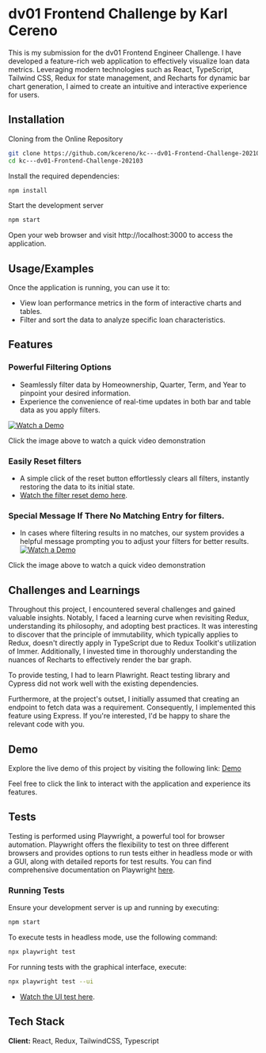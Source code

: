 
# dv01 Frontend Challenge by Karl Cereno    

This is my submission for the dv01 Frontend Engineer Challenge. I have developed a feature-rich web application to effectively visualize loan data metrics. Leveraging modern technologies such as React, TypeScript, Tailwind CSS, Redux for state management, and Recharts for dynamic bar chart generation, I aimed to create an intuitive and interactive experience for users.

## Installation

Cloning from the Online Repository

```bash
git clone https://github.com/kcereno/kc---dv01-Frontend-Challenge-202103.git
cd kc---dv01-Frontend-Challenge-202103
```

Install the required dependencies:
```bash
npm install
```

Start the development server
```bash
npm start
```

Open your web browser and visit http://localhost:3000 to access the application.
## Usage/Examples

Once the application is running, you can use it to:
+ View loan performance metrics in the form of interactive charts and tables.
+ Filter and sort the data to analyze specific loan characteristics.



## Features

### Powerful Filtering Options
+ Seamlessly filter data by Homeownership, Quarter, Term, and Year to pinpoint your desired information.
+ Experience the convenience of real-time updates in both bar and table data as you apply filters.

[![Watch a Demo](https://i.ibb.co/x74BkW5/Screenshot-2024-02-06-at-2-43-10-PM.png)](https://youtube.com/shorts/s0BWowsfbl4?feature=share)

Click the image above to watch a quick video demonstration 

### Easily Reset filters
+ A simple click of the reset button effortlessly clears all filters, instantly restoring the data to its initial state.
+ [Watch the filter reset demo here](https://youtu.be/qUCDsxIO1BE).

### Special Message If There No Matching Entry for filters.
+ In cases where filtering results in no matches, our system provides a helpful message prompting you to adjust your filters for better results.
[![Watch a Demo](https://i.ibb.co/vxjbn8q/Screenshot-2024-02-06-at-2-52-54-PM.png)](https://youtu.be/uCLQjBJTjkk)

Click the image above to watch a quick video demonstration 


## Challenges and Learnings

Throughout this project, I encountered several challenges and gained valuable insights. Notably, I faced a learning curve when revisiting Redux, understanding its philosophy, and adopting best practices. It was interesting to discover that the principle of immutability, which typically applies to Redux, doesn't directly apply in TypeScript due to Redux Toolkit's utilization of Immer. Additionally, I invested time in thoroughly understanding the nuances of Recharts to effectively render the bar graph.

To provide testing, I had to learn Plawright. React testing library and Cypress did not work well with the existing dependencies.

Furthermore, at the project's outset, I initially assumed that creating an endpoint to fetch data was a requirement. Consequently, I implemented this feature using Express. If you're interested, I'd be happy to share the relevant code with you.

## Demo

Explore the live demo of this project by visiting the following link: [Demo](https://kc-dv01-frontend-challenge-202103.vercel.app/)

Feel free to click the link to interact with the application and experience its features.
## Tests

Testing is performed using Playwright, a powerful tool for browser automation. Playwright offers the flexibility to test on three different browsers and provides options to run tests either in headless mode or with a GUI, along with detailed reports for test results. You can find comprehensive documentation on Playwright [here](https://playwright.dev/).

### Running Tests

Ensure your development server is up and running by executing:
```bash
npm start
```

To execute tests in headless mode, use the following command:
```bash
npx playwright test
```

For running tests with the graphical interface, execute:

```bash
npx playwright test --ui
```

+ [Watch the UI test  here](https://youtu.be/SddkFk0JV6s).
## Tech Stack

**Client:** React, Redux, TailwindCSS, Typescript



